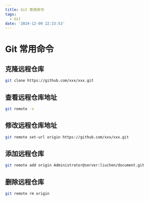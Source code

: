 ```yaml
---
title: Git 常用命令
tags:
  - Git
date: '2024-12-09 22:33:53'
---
```


# Git 常用命令

## 克隆远程仓库
```bash
git clone https://github.com/xxx/xxx.git
```

## 查看远程仓库地址
```bash
git remote -v
```

## 修改远程仓库地址
```bash
git remote set-url origin https://github.com/xxx/xxx.git
```

## 添加远程仓库
```bash
git remote add origin Administrator@server:liuchen/document.git
```

## 删除远程仓库
```bash
git remote rm origin
```
